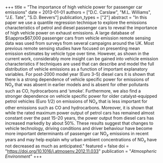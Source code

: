 +++
title = "The importance of high vehicle power for passenger car emissions"
date = 2013-01-01
authors = ["D.C. Carslaw", "M.L. Williams", "J.E. Tate", "S.D. Beevers"]
publication_types = ["2"]
abstract = "In this paper we use a quantile regression technique to explore the emissions characteristics of petrol and diesel passenger cars to reveal the importance of high vehicle power on exhaust emissions. A large database of $\\approx$67,000 passenger cars from vehicle emission remote sensing data was used from surveys from several campaigns around the UK. Most previous remote sensing studies have focused on presenting mean emission estimates by vehicle type over time. However, as shown in the current work, considerably more insight can be gained into vehicle emission characteristics if techniques are used that can describe and model the full distribution of vehicle emissions as a function of important explanatory variables. For post-2000 model year (Euro 3–5) diesel cars it is shown that there is a strong dependence of vehicle specific power for emissions of NO$_x$ that was absent in earlier models and is absent for other pollutants such as CO, hydrocarbons and ‘smoke’. Furthermore, we also find a stronger dependence on vehicle specific power for older catalyst-equipped petrol vehicles (Euro 1/2) on emissions of NO$_x$ that is less important for other emissions such as CO and hydrocarbons. Moreover, it is shown that while the rated maximum power output of petrol cars has remained almost constant over the past 15–20 years, the power output from diesel cars has increased markedly by about 50%. These results suggest that changes to vehicle technology, driving conditions and driver behaviour have become more important determinants of passenger car NO$_x$ emissions in recent years and may help explain why urban ambient concentrations of NO$_x$ have not decreased as much as anticipated."
featured = false
doi = "https://doi.org/10.1016/j.atmosenv.2012.11.033"
publication = "*Atmospheric Environment*"
+++

